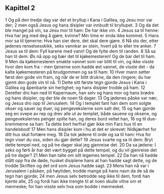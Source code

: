 ## Kapittel 2

1 Og på den tredje dag var det et bryllup i Kana i Galilea, og Jesu mor var der;
2 men også Jesus og hans disipler var innbudt til bryllupet.
3 Og da det ble mangel på vin, sa Jesu mor til ham: De har ikke vin.
4 Jesus sa til henne: Hva har jeg med deg å gjøre, kvinne? Min time er enda ikke kommet.
5 Hans mor sa til tjenerne: Hva han sier dere, det skal dere gjøre.
6 Nå sto der, etter jødenes renselsesskikk, seks vannkar av stein, hvert på to eller tre anker.
7 Jesus sa til dem: Fyll karene med vann! Og de fylte dem til randen.
8 Så sa han til dem: Øs nå opp og bær det til kjøkemesteren! Og de bar det til ham.
9 Men da kjøkemesteren smakte vannet som var blitt til vin, og ikke visste hvor den kom fra - men tjenerne som hadde øst vannet, de visste det - da kalte kjøkemesteren på brudgommen og sa til ham:
10 Hver mann setter først den gode vin fram, og når de er blitt drukne, da den ringere; du har gjemt den gode vin til nå.
11 Dette sitt første tegn gjorde Jesus i Kana i Galilea og åpenbarte sin herlighet; og hans disipler trodde på ham.
12 Deretter dro han ned til Kapernaum, han selv og hans mor og hans brødre og hans disipler, og der ble de noen få dager.
13 Og jødenes påske var nær, og Jesus dro opp til Jerusalem.
14 Og i templet fant han dem som solgte okser og sauer og duer, og pengevekslerne som satt der,
15 og han gjorde seg en svepe av rep og drev alle ut av templet, både sauene og oksene, og pengevekslernes penger spilte han, og deres bord veltet han,
16 og til due-kremmerne sa han: Ta dette bort herfra! gjør ikke min Fars hus til en handelsbod!
17 Men hans disipler kom i hu at det er skrevet: Nidkjærhet for ditt hus skal fortære meg.
18 Da tok jødene til orde og sa til ham: Hva for tegn viser du oss, siden du gjør dette?
19 Jesus svarte og sa til dem: Bryt dette tempel ned, og på tre dager skal jeg gjenreise det.
20 Da sa jødene: I seks og førti år har det vært bygget på dette tempel, og du vil gjenreise det på tre dager?
21 Men han talte om sitt legemes tempel.
22 Da han nå hadde stått opp fra de døde, husket disiplene hans at han hadde sagt dette, og de trodde Skriften og det ord som Jesus hadde sagt.
23 Mens han nå var i Jerusalem i påsken, på høytiden, trodde mange på hans navn da de så de tegn han gjorde;
24 men Jesus selv betrodde seg ikke til dem, fordi han kjente alle,
25 og fordi han ikke trengte til at noen skulle vitne om et menneske; for han visste selv hva som bodde i mennesket.
